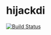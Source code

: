 hijackdi
========

[![Build Status](https://drone.io/github.com/sentinaught/hijackdi/status.png)](https://drone.io/github.com/sentinaught/hijackdi/latest)